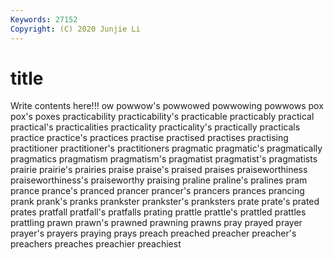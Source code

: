 ```yaml
---
Keywords: 27152
Copyright: (C) 2020 Junjie Li
---
```


# title

Write contents here!!!
ow 
powwow's 
powwowed 
powwowing 
powwows 
pox 
pox's 
poxes 
practicability
practicability's 
practicable 
practicably 
practical 
practical's 
practicalities 
practicality 
practicality's 
practically 
practicals
practice 
practice's 
practices 
practise 
practised 
practises 
practising 
practitioner 
practitioner's 
practitioners
pragmatic 
pragmatic's 
pragmatically 
pragmatics 
pragmatism 
pragmatism's 
pragmatist 
pragmatist's 
pragmatists 
prairie
prairie's 
prairies 
praise 
praise's 
praised 
praises 
praiseworthiness 
praiseworthiness's 
praiseworthy 
praising
praline 
praline's 
pralines 
pram 
prance 
prance's 
pranced 
prancer 
prancer's 
prancers
prances 
prancing 
prank 
prank's 
pranks 
prankster 
prankster's 
pranksters 
prate 
prate's
prated 
prates 
pratfall 
pratfall's 
pratfalls 
prating 
prattle 
prattle's 
prattled 
prattles
prattling 
prawn 
prawn's 
prawned 
prawning 
prawns 
pray 
prayed 
prayer 
prayer's
prayers 
praying 
prays 
preach 
preached 
preacher 
preacher's 
preachers 
preaches 
preachier
preachiest 
